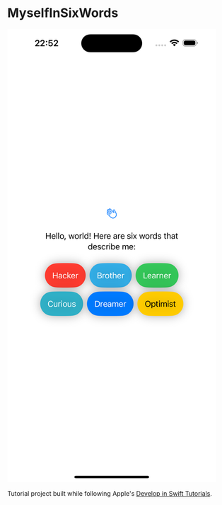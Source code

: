 # MyselfInSixWords

![Screenshot of MyselfInSixWords app on an iPhone. An icon of a hand waving appears above the text, "Hello, world! Here are six words that describe me:". Beneath the sentence are six words with colored backgrounds. Hacker (with a red background), Brother (with a blue background), Learner (with a green background), Curious (with a cyan background), Dreamer (with a dark blue background), and Optimist (with a yellow background).](screenshot.png)

Tutorial project built while following Apple's [Develop in Swift Tutorials](https://developer.apple.com/tutorials/develop-in-swift).
